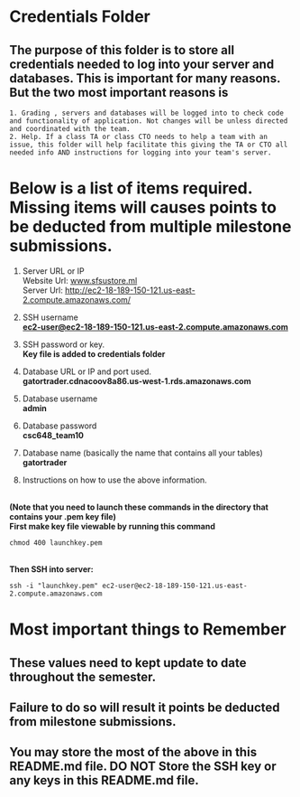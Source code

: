 # Credentials Folder

## The purpose of this folder is to store all credentials needed to log into your server and databases. This is important for many reasons. But the two most important reasons is
    1. Grading , servers and databases will be logged into to check code and functionality of application. Not changes will be unless directed and coordinated with the team.
    2. Help. If a class TA or class CTO needs to help a team with an issue, this folder will help facilitate this giving the TA or CTO all needed info AND instructions for logging into your team's server. 


# Below is a list of items required. Missing items will causes points to be deducted from multiple milestone submissions.

1. Server URL or IP
<br>Website Url: www.sfsustore.ml
<br>Server Url: http://ec2-18-189-150-121.us-east-2.compute.amazonaws.com/

2. SSH username
<br><strong>ec2-user@ec2-18-189-150-121.us-east-2.compute.amazonaws.com</strong>

3. SSH password or key.
    <br> <strong>Key file is added to credentials folder</strong>
4. Database URL or IP and port used.
<br><strong> gatortrader.cdnacoov8a86.us-west-1.rds.amazonaws.com</strong>
5. Database username
<br><strong> admin</strong>
6. Database password
<br><strong> csc648_team10</strong>
7. Database name (basically the name that contains all your tables)
<br><strong>gatortrader</strong>
8. Instructions on how to use the above information.
<br>
<strong>(Note that you need to launch these commands in the directory that contains your .pem key file)</strong>
<br><strong>First make key file viewable by running this command </strong>

```
chmod 400 launchkey.pem
```

<br><strong>Then SSH into server:</strong>

```
ssh -i "launchkey.pem" ec2-user@ec2-18-189-150-121.us-east-2.compute.amazonaws.com
```

# Most important things to Remember
## These values need to kept update to date throughout the semester. <br>
## <strong>Failure to do so will result it points be deducted from milestone submissions.</strong><br>
## You may store the most of the above in this README.md file. DO NOT Store the SSH key or any keys in this README.md file.
